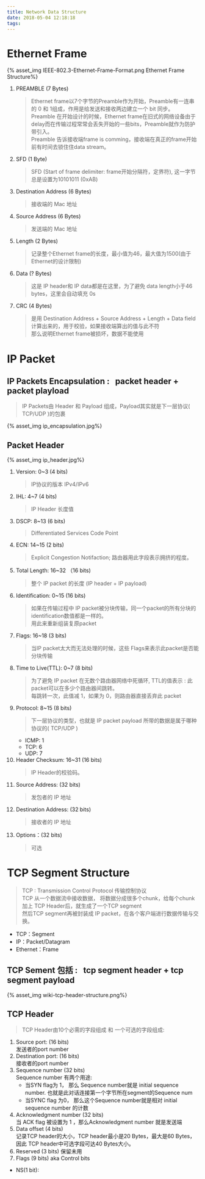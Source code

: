 ```yaml
---
title: Network Data Structure
date: 2018-05-04 12:18:18
tags:
---
```

# Ethernet Frame
{% asset_img IEEE-802.3-Ethernet-Frame-Format.png Ethernet Frame Structure%}

1. PREAMBLE (7 Bytes)
    > Ethernet frame以7个字节的Preamble作为开始，Preamble有一连串的 0 和 1组成，作用是给发送和接收两边建立一个 bit 同步。  
     Preamble 在开始设计的时候，Ethernet frame在旧式的网络设备由于delay而在传输过程常常会丢失开始的一些bits，Preamble就作为防护带引入。  
     Preamble 告诉接收端frame is comming，接收端在真正的frame开始前有时间去锁住住data stream。  
2. SFD (1 Byte)
    > SFD (Start of frame delimiter: frame开始分隔符，定界符), 这一字节总是设置为10101011 (0xAB)
3. Destination Address (6 Bytes)
    > 接收端的 Mac 地址
4. Source Address (6 Bytes)
    > 发送端的 Mac 地址
5. Length (2 Bytes)
    > 记录整个Ethernet frame的长度，最小值为46，最大值为1500(由于 Ethernet的设计限制)
6. Data (? Bytes)
    > 这是 IP header和 IP data都是在这里，为了避免 data length小于46 bytes，这里会自动填充 0s
7. CRC (4 Bytes)
    > 是用 Destination Address + Source Address + Length + Data field 计算出来的，用于校验，如果接收端算出的值与此不符  
    那么说明Ethernet frame被损坏，数据不能使用

# IP Packet
## IP Packets Encapsulation : &nbsp; packet header + packet playload
> IP Packets由 Header 和 Payload 组成，Payload其实就是下一层协议( TCP/UDP )的包裹  

{% asset_img ip_encapsulation.jpg%}

## Packet Header
{% asset_img ip_header.jpg%}

1. Version: 0~3 (4 bits)
    > IP协议的版本 IPv4/IPv6
2. IHL: 4~7 (4 bits)
    > IP Header 长度值
3. DSCP: 8~13 (6 bits)
    > Differentiated Services Code Point
4. ECN: 14~15 (2 bits)
    > Explicit Congestion Notifaction; 路由器用此字段表示拥挤的程度。
5. Total Length: 16~32 （16 bits)
    > 整个 IP packet 的长度 (IP header + IP payload)
6. Identification: 0~15 (16 bits)
    > 如果在传输过程中 IP packet被分块传输，同一个packet的所有分块的 identification数值都是一样的。  
    > 用此来重新组装复原packet
7. Flags: 16~18 (3 bits)
    > 当IP packet太大而无法处理的时候，这些 Flags来表示此packet是否能分块传输
8. Time to Live(TTL): 0~7 (8 bits)
    > 为了避免 IP packet 在无数个路由器网络中死循环, TTL的值表示 : 此packet可以在多少个路由器间跳转。  
    每跳转一次，此值减 1，如果为 0，则路由器直接丢弃此 packet
9. Protocol: 8~15 (8 bits)
    > 下一层协议的类型，也就是 IP packet payload 所带的数据是属于哪种协议的( TCP/UDP )
    - ICMP: 1
    - TCP: 6
    - UDP: 7
10. Header Checksum: 16~31 (16 bits)
    > IP Header的校验码。
11. Source Address: (32 bits)
    > 发包者的 IP 地址
12. Destination Address: (32 bits)
    > 接收者的 IP 地址
13. Options：(32 bits)
    > 可选
    
# TCP Segment Structure
> TCP : Transmission Control Protocol 传输控制协议  
TCP 从一个数据流中接收数据， 将数据分成很多个chunk，给每个chunk 加上 TCP Header后，就生成了一个TCP segment  
然后TCP segment再被封装成 IP packet，在各个客户端进行数据传输与交换。  
- TCP：Segment
- IP：Packet/Datagram
- Ethernet：Frame

## TCP Sement 包括 : &nbsp;  tcp segment header + tcp segment payload
{% asset_img wiki-tcp-header-structure.png%}

## TCP Header
> TCP Header由10个必需的字段组成 和 一个可选的字段组成:  
1. Source port: (16 bits)  
发送者的port number  
2. Destination port: (16 bits)  
接收者的port number
3. Sequence number (32 bits)  
Sequence number 有两个用途:
    - 当SYN flag为 1， 那么 Sequence number就是 initial sequence number. 也就是此对话连接第一个字节所在segment的Sequence num 
    - 当SYNC flag 为0， 那么这个Sequence number就是相对 initial sequence number 的计数
4. Acknowledgment number (32 bits)  
当 ACK flag 被设置为 1 ，那么Acknowledgment number 就是发送端
5. Data offset (4 bits)  
记录TCP header的大小，TCP header最小是20 Bytes，最大是60 Bytes，因此 TCP header中可选字段可达40 Bytes大小。
6. Reserved (3 bits)
保留未用
7. Flags (9 bits) aka Control bits  
- NS(1 bit):